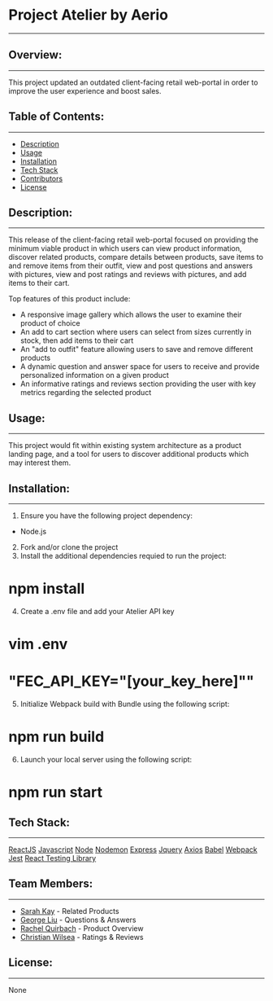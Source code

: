 # Project Atelier by Aerio
---

## Overview:
---
This project updated an outdated client-facing retail web-portal in order to improve the user experience and boost sales.

## Table of Contents:
---
- [Description](#Description)
- [Usage](#Usage)
- [Installation](#Installation)
- [Tech Stack](#Tech-Stack)
- [Contributors](#Contributors)
- [License](#License)

## Description:
---
This release of the client-facing retail web-portal focused on providing the minimum viable product in which users can view product information, discover related products, compare details between products, save items to and remove items from their outfit, view and post questions and answers with pictures, view and post ratings and reviews with pictures, and add items to their cart.

Top features of this product include:
- A responsive image gallery which allows the user to examine their product of choice
- An add to cart section where users can select from sizes currently in stock, then add items to their cart
- An "add to outfit" feature allowing users to save and remove different products
- A dynamic question and answer space for users to receive and provide personalized information on a given product
- An informative ratings and reviews section providing the user with key metrics regarding the selected product

## Usage:
---
This project would fit within existing system architecture as a product landing page, and a tool for users to discover additional products which may interest them.

## Installation:
---
1. Ensure you have the following project dependency:
- Node.js
2. Fork and/or clone the project
3. Install the additional dependencies requied to run the project:
# npm install
4. Create a .env file and add your Atelier API key
# vim .env
# "FEC_API_KEY="[your_key_here]""
5. Initialize Webpack build with Bundle using the following script:
# npm run build
6. Launch your local server using the following script:
# npm run start

## Tech Stack:
---
[ReactJS](https://img.shields.io/badge/-React-#61DAFB)
[Javascript](https://img.shields.io/badge/-Javascript-#F7DF1E)
[Node](https://img.shields.io/badge/-Node.js-#339933)
[Nodemon](https://img.shields.io/badge/-Nodemon-#76D04B)
[Express](https://img.shields.io/badge/-Express-#000000)
[Jquery](https://img.shields.io/badge/-jQuery-#0769AD)
[Axios](https://img.shields.io/badge/-Axios-#5A29E4)
[Babel](https://img.shields.io/badge/-Babel-#F9DC3E)
[Webpack](https://img.shields.io/badge/-Webpack-#8DD6F9)
[Jest](https://img.shields.io/badge/-Jest-#C21325)
[React Testing Library](https://img.shields.io/badge/-Testing%Library-#E33332)

## Team Members:
---
- [Sarah Kay](https://github.com/ThePebbles) - Related Products
- [George Liu](https://github.com/georgeliu8110) - Questions & Answers
- [Rachel Quirbach](https://github.com/rquirbach) - Product Overview
- [Christian Wilsea](https://github.com/cwillsea) - Ratings & Reviews

## License:
---
None
